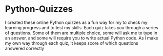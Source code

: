 # Python-Quizzes
I created these online Python quizzes as a fun way for my to check my learning progress and to test my skills.  Each quiz takes you through a series of questions. Some of them are multiple choice, some will ask me to type in an answer, and some will require you to write actual Python code. As i make my own way through each quiz, it keeps score of which questions  answered correctly
